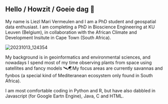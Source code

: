 ## Hello / Howzit / Goeie dag 👋
My name is Liezl Mari Vermeulen and I am a PhD student and geospatial data enthusiast. I am completing a PhD in Bioscience Engineering at KU Leuven (Belgium), in collaboration with the African Climate and Development Insitute in Cape Town (South Africa).


![20231013_124354](https://github.com/user-attachments/assets/06ea6e55-bd79-45eb-97e2-8b136db66bff)

My background is in geoinformatics and environmental sciences, and nowadays I spend most of my time observing plants from space using satellites and fancy models 🛰️🌏My focus areas are currently savannas and fynbos (a special kind of Mediteranean ecosystem only found in South Africa). 

I am most comfortable coding in Python and R, but have also dabbled in Javascript (for Google Eartn Engine), Java, C and HTML. 

